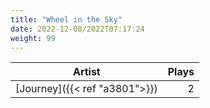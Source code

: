 ```yaml
---
title: "Wheel in the Sky"
date: 2022-12-08/2022T07:17:24
weight: 99
---
```




 Artist | Plays 
----- | -----:
[Journey]({{< ref "a3801">}}) | 2
